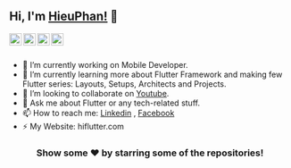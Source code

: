 ## Hi, I'm [HieuPhan!](http://hiflutter.com/) 👋

<a href="https://www.linkedin.com/in/hieuphan94/">
  <img align="left" alt="Hieu Phan's Linkdein" width="22px" src="https://cdn.jsdelivr.net/npm/simple-icons@v3/icons/linkedin.svg" />
</a>
<a href="https://github.com/hieuphan94">
  <img align="left" alt="Hieu Phan's Github" width="22px" src="https://cdn.jsdelivr.net/npm/simple-icons@v3/icons/github.svg" />
</a>
<a href="https://www.facebook.com/DoreKakalot/">
  <img align="left" alt="Hieu Phan's Facebook" width="22px" src="https://cdn.jsdelivr.net/npm/simple-icons@v3/icons/facebook.svg" />
</a>
<a href="https://www.youtube.com/channel/UC6-afp70fjv-_8KToGrp7tg">
  <img align="left" alt="Hieu Phan's Youtube" width="22px" src="https://cdn.jsdelivr.net/npm/simple-icons@v3/icons/youtube.svg" />
</a>

<br/>
<br/>


- 🔭  I’m currently working on Mobile Developer.
- 🌱  I’m currently learning more about Flutter Framework and making few Flutter series: Layouts, Setups, Architects and Projects.
- 👯  I’m looking to collaborate on [Youtube](https://www.youtube.com/channel/UC6-afp70fjv-_8KToGrp7tg).
- 💬  Ask me about Flutter or any tech-related stuff.
- 📫  How to reach me: [Linkedin](https://www.linkedin.com/in/hieuphan94/) , [Facebook](https://www.facebook.com/DoreKakalot/)
- ⚡  My Website: hiflutter.com

<div align="center">

### Show some ❤️ by starring some of the repositories!

</div>

